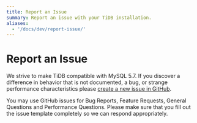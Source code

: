 ```yaml
---
title: Report an Issue
summary: Report an issue with your TiDB installation.
aliases:
  - '/docs/dev/report-issue/'
---
```


# Report an Issue

We strive to make TiDB compatible with MySQL 5.7. If you discover a difference in behavior that is not documented, a bug, or strange performance characteristics please [create a new issue in GitHub](https://github.com/pingcap/tidb/issues).

You may use GitHub issues for Bug Reports, Feature Requests, General Questions and Performance Questions. Please make sure that you fill out the issue template completely so we can respond appropriately.
